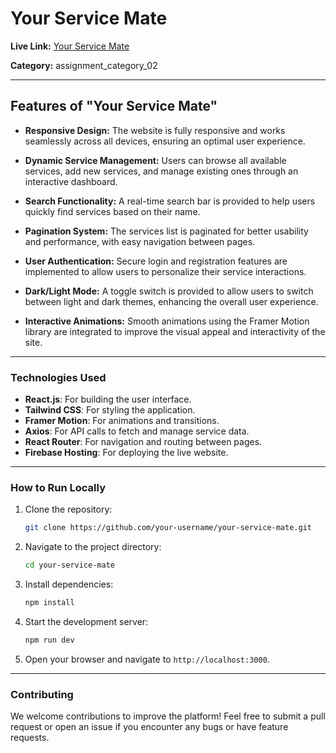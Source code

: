 # Your Service Mate

**Live Link:** [Your Service Mate](https://your-service-mate.web.app)

**Category:** assignment_category_02

---

## Features of "Your Service Mate"

- **Responsive Design:** The website is fully responsive and works seamlessly across all devices, ensuring an optimal user experience.

- **Dynamic Service Management:** Users can browse all available services, add new services, and manage existing ones through an interactive dashboard.

- **Search Functionality:** A real-time search bar is provided to help users quickly find services based on their name.

- **Pagination System:** The services list is paginated for better usability and performance, with easy navigation between pages.

- **User Authentication:** Secure login and registration features are implemented to allow users to personalize their service interactions.

- **Dark/Light Mode:** A toggle switch is provided to allow users to switch between light and dark themes, enhancing the overall user experience.

- **Interactive Animations:** Smooth animations using the Framer Motion library are integrated to improve the visual appeal and interactivity of the site.

---

### Technologies Used

- **React.js**: For building the user interface.
- **Tailwind CSS**: For styling the application.
- **Framer Motion**: For animations and transitions.
- **Axios**: For API calls to fetch and manage service data.
- **React Router**: For navigation and routing between pages.
- **Firebase Hosting**: For deploying the live website.

---

### How to Run Locally

1. Clone the repository:
   ```bash
   git clone https://github.com/your-username/your-service-mate.git
   ```

2. Navigate to the project directory:
   ```bash
   cd your-service-mate
   ```

3. Install dependencies:
   ```bash
   npm install
   ```

4. Start the development server:
   ```bash
   npm run dev
   ```

5. Open your browser and navigate to `http://localhost:3000`.

---

### Contributing
We welcome contributions to improve the platform! Feel free to submit a pull request or open an issue if you encounter any bugs or have feature requests.